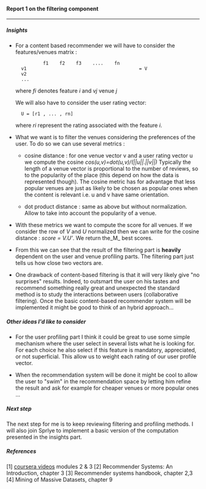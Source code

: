 #### Report 1 on the filtering component 
---
##### Insights 
* For a content based recommender we will have to consider the features/venues matrix : 

                f1    f2    f3    ....    fn
        v1                                         = V         
        v2                                             
        ...
    where _fi_ denotes feature _i_ and _vj_ venue _j_  

    We will also have to consider the user rating vector: 

        U = [r1 , ... , rn]

    where _ri_ represent the rating associated with the feature _i_. 

* What we want is to filter the venues considering the preferences of the user. To do so we can use several metrics : 
    - cosine distance : for one venue vector v and a user rating vector u we compute the cosine 
        _cos(u,v)=dot(u,v)/(||u||.||v||)_
        Typically the length of a venue vector is proportional to the number of reviews, so to the popularity of the place (this depend on how the data is represented though). The cosine metric has for advantage that less popular venues are just as likely to be chosen as popular ones when the content is relevant i.e. u and v have same orientation.

  - dot product distance : same as above but without normalization. Allow to take into account the popularity of a venue.

* With these metrics we want to compute the score for all venues. If we consider the row of _V_ and _U_ normalized then we can write for the cosine distance : _score = V.U'_. We return the_M_ best scores. 

* From this we can see that the result of the filtering part is __heavily__ dependent on the user and venue profiling parts. The filtering part just tells us how close two vectors are.

* One drawback of content-based filtering is that it will very likely give "no surprises" results. Indeed, to outsmart the user on his tastes and recommend something really great and unexpected the standard method is to study the interactions between users (collaborative filtering). Once the basic content-based recommender system will be implemented it might be good to think of an hybrid approach... 

##### Other ideas I'd like to consider

* For the user profiling part I think it could be great to use some simple mechanism where the user select in several lists what he is looking for. For each choice he also select if this feature is mandatory, appreciated, or not superficial. This allow us to weight each rating of our user profile vector. 

* When the recommendation system will be done it might be cool to allow the user to "swim" in the recommendation space by letting him refine the result and ask for example for cheaper venues or more popular ones ...

##### Next step

 The next step for me is to keep reviewing filtering and profiling methods. I will also join Sprlye to implement a basic version of the computation presented in the insights part. 

##### References
[1] [coursera videos](https://class.coursera.org/recsys-001/lecture/preview) modules 2 & 3
[2] Recommender Systems: An Introduction, chapter 3
[3] Recommender systems handbook, chapter 2,3
[4] Mining of Massive Datasets, chapter 9 


